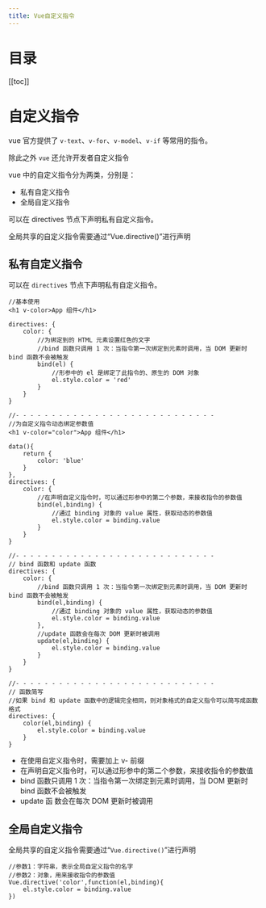 ```yaml
---
title: Vue自定义指令
---
```

# 目录

[[toc]]

# 自定义指令

vue 官方提供了 `v-text`、`v-for`、`v-model`、`v-if` 等常用的指令。

除此之外 `vue` 还允许开发者自定义指令

vue 中的自定义指令分为两类，分别是： 

- 私有自定义指令 
- 全局自定义指令

可以在 directives 节点下声明私有自定义指令。

全局共享的自定义指令需要通过“Vue.directive()”进行声明

## 私有自定义指令
可以在 `directives` 节点下声明私有自定义指令。
```vue
//基本使用
<h1 v-color>App 组件</h1>

directives: {
	color: {
		//为绑定到的 HTML 元素设置红色的文字
        //bind 函数只调用 1 次：当指令第一次绑定到元素时调用，当 DOM 更新时 bind 函数不会被触发
		bind(el) {
			//形参中的 el 是绑定了此指令的、原生的 DOM 对象
			el.style.color = 'red'
		}
	}
}

//- - - - - - - - - - - - - - - - - - - - - - - - - - - - 
//为自定义指令动态绑定参数值
<h1 v-color="color">App 组件</h1>

data(){
    return {
        color: 'blue'
    }
},
directives: {
	color: {
		//在声明自定义指令时，可以通过形参中的第二个参数，来接收指令的参数值
		bind(el,binding) {
			//通过 binding 对象的 value 属性，获取动态的参数值
			el.style.color = binding.value
		}
	}
}    

//- - - - - - - - - - - - - - - - - - - - - - - - - - - - 
// bind 函数和 update 函数
directives: {
	color: {
		//bind 函数只调用 1 次：当指令第一次绑定到元素时调用，当 DOM 更新时 bind 函数不会被触发
		bind(el,binding) {
			//通过 binding 对象的 value 属性，获取动态的参数值
			el.style.color = binding.value
		},
        //update 函数会在每次 DOM 更新时被调用
        update(el,binding) {
			el.style.color = binding.value
		}
	}
}  

//- - - - - - - - - - - - - - - - - - - - - - - - - - - - 
// 函数简写
//如果 bind 和 update 函数中的逻辑完全相同，则对象格式的自定义指令可以简写成函数格式
directives: {
	color(el,binding) {
		el.style.color = binding.value
	}
}  
```

- 在使用自定义指令时，需要加上 v- 前缀
- 在声明自定义指令时，可以通过形参中的第二个参数，来接收指令的参数值
- bind 函数只调用 1 次：当指令第一次绑定到元素时调用，当 DOM 更新时 bind 函数不会被触发
- update 函 数会在每次 DOM 更新时被调用
## 全局自定义指令
全局共享的自定义指令需要通过“`Vue.directive()`”进行声明
```vue
//参数1：字符串，表示全局自定义指令的名字
//参数2：对象，用来接收指令的参数值
Vue.directive('color',function(el,binding){
	el.style.color = binding.value
})
```
